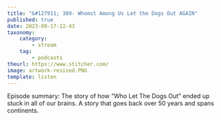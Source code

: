 ```yaml
---
title: "&#127911; 389- Whomst Among Us Let the Dogs Out AGAIN"
published: true
date: 2023-09-17-12-43
taxonomy:
    category:
        - stream
    tag:
        - podcasts
theurl: https://www.stitcher.com/
image: artwork-resized.PNG
template: listen
---
```


Episode summary: The story of how &ldquo;Who Let The Dogs Out&rdquo; ended up stuck in all of our brains. A story that goes back over 50 years and spans continents.
